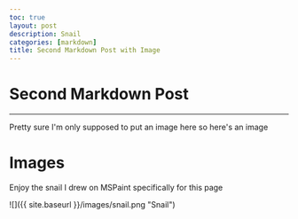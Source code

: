 ```yaml
---
toc: true
layout: post
description: Snail
categories: [markdown]
title: Second Markdown Post with Image
---
```

# Second Markdown Post
---
Pretty sure I'm only supposed to put an image here so here's an image

# Images
Enjoy the snail I drew on MSPaint specifically for this page

![]({{ site.baseurl }}/images/snail.png "Snail")
